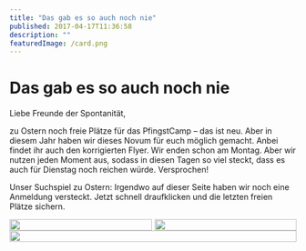 ```yaml
---
title: "Das gab es so auch noch nie"
published: 2017-04-17T11:36:58
description: ""
featuredImage: /card.png
---
```


# Das gab es so auch noch nie

Liebe Freunde der Spontanität,

zu Ostern noch freie Plätze für das PfingstCamp – das ist neu. Aber in diesem Jahr haben wir dieses Novum für euch möglich gemacht. Anbei findet ihr auch den korrigierten Flyer. Wir enden schon am Montag. Aber wir nutzen jeden Moment aus, sodass in diesen Tagen so viel steckt, dass es auch für Dienstag noch reichen würde. Versprochen!

Unser Suchspiel zu Ostern: Irgendwo auf dieser Seite haben wir noch eine Anmeldung versteckt. Jetzt schnell draufklicken und die letzten freien Plätze sichern.

<div style="display: grid; grid-template-columns: repeat(2, 1fr); grid-gap: 5px;">
<img src="/old/Flyer-001.jpg" alt width="100%">
<img src="/old/Flyer-002.jpg" alt width="100%">
</div>

<div style="display: grid; grid-template-columns: repeat(1, 1fr); grid-gap: 5px;">
<img src="/old/PfingstCamp.png" alt width="100%">
</div>